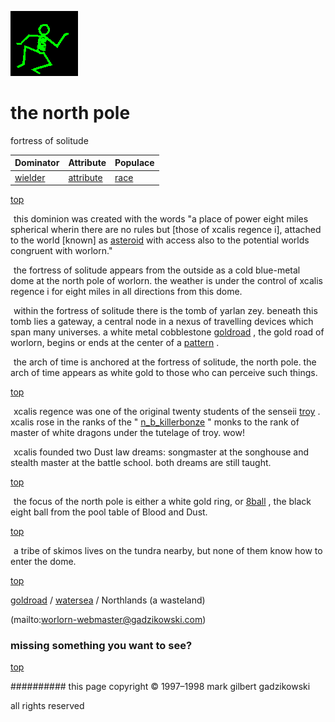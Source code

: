 ![dancer](assets/dancer.gif)

# the north pole



fortress of solitude

|  **Dominator**       |  **Attribute**           |  **Populace**  | 
| -------------------- | ------------------------ | -------------- | 
|  [wielder](wielder)  |  [attribute](attribute)  |  [race](race)  | 

 

 [top](#top) 

  ![xparent](assets/xparent.gif) this dominion was created with the words "a place of power eight miles spherical wherin there are no rules but [those of xcalis regence i], attached to the world [known] as  [asteroid](asteroid.md)  with access also to the potential worlds congruent with worlorn."

  ![xparent](assets/xparent.gif) the fortress of solitude appears from the outside as a cold blue-metal dome at the north pole of worlorn. the weather is under the control of xcalis regence i for eight miles in all directions from this dome.

  ![xparent](assets/xparent.gif) within the fortress of solitude there is the tomb of yarlan zey. beneath this tomb lies a gateway, a central node in a nexus of travelling devices which span many universes. a white metal cobblestone  [goldroad](goldroad.md) , the gold road of worlorn, begins or ends at the center of a  [pattern](pattern.md) .

  ![xparent](assets/xparent.gif) the arch of time is anchored at the fortress of solitude, the north pole. the arch of time appears as white gold to those who can perceive such things.

 

 [top](#top) 

  ![xparent](assets/xparent.gif) xcalis regence was one of the original twenty students of the senseii  [troy](troy.md) . xcalis rose in the ranks of the " [n_b_killerbonze](n_b_killerbonze.md) " monks to the rank of master of white dragons under the tutelage of troy. wow!

  ![xparent](assets/xparent.gif) xcalis founded two Dust law dreams: songmaster at the songhouse and stealth master at the battle school. both dreams are still taught.

 

 [top](#top) 

  ![xparent](assets/xparent.gif) the focus of the north pole is either a white gold ring, or  [8ball](8ball.md) , the black eight ball from the pool table of Blood and Dust.

 

 [top](#top) 

  ![xparent](assets/xparent.gif) a tribe of skimos lives on the tundra nearby, but none of them know how to enter the dome.

 

 [top](#top) 

 [goldroad](goldroad.md)  /  [watersea](watersea.md)  / Northlands (a wasteland) 

 (mailto:worlorn-webmaster@gadzikowski.com) 


### missing something you want to see?



 [top](#top) 


########## this page copyright © 1997–1998 mark gilbert gadzikowski

all rights reserved